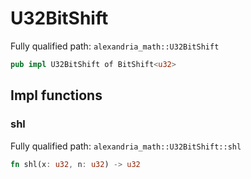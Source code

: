 # U32BitShift

Fully qualified path: `alexandria_math::U32BitShift`

```rust
pub impl U32BitShift of BitShift<u32>
```

## Impl functions

### shl

Fully qualified path: `alexandria_math::U32BitShift::shl`

```rust
fn shl(x: u32, n: u32) -> u32
```

